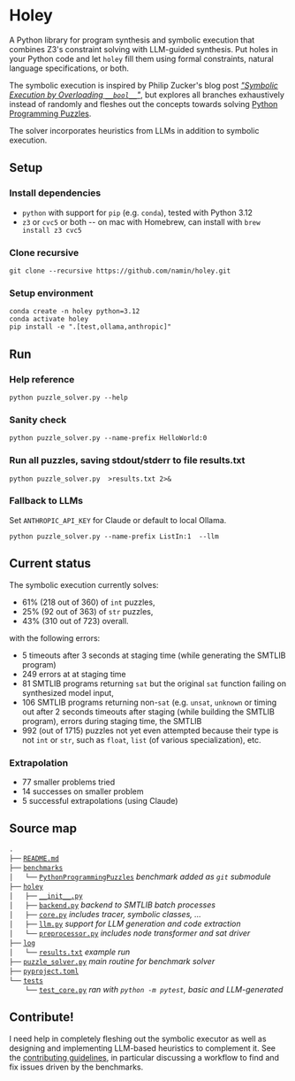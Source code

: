 # Holey

A Python library for program synthesis and symbolic execution that combines Z3's constraint solving with LLM-guided synthesis. Put holes in your Python code and let `holey` fill them using formal constraints, natural language specifications, or both.

The symbolic execution is
inspired by Philip Zucker's blog post [_"Symbolic Execution by Overloading `__bool__`"_](https://www.philipzucker.com/overload_bool/),
but explores all branches exhaustively instead of randomly and fleshes out the concepts towards solving [Python Programming Puzzles](https://github.com/microsoft/PythonProgrammingPuzzles).

The solver incorporates heuristics from LLMs in addition to symbolic execution.

## Setup

### Install dependencies

- `python` with support for `pip` (e.g. `conda`), tested with Python 3.12
- `z3` or `cvc5` or both -- on mac with Homebrew, can install with `brew install z3 cvc5`
  
### Clone recursive

```
git clone --recursive https://github.com/namin/holey.git
```

### Setup environment
```
conda create -n holey python=3.12
conda activate holey
pip install -e ".[test,ollama,anthropic]"
```

## Run

### Help reference

```
python puzzle_solver.py --help
```

### Sanity check

```
python puzzle_solver.py --name-prefix HelloWorld:0
```

### Run all puzzles, saving stdout/stderr to file results.txt

```
python puzzle_solver.py  >results.txt 2>&
```

### Fallback to LLMs

Set `ANTHROPIC_API_KEY` for Claude or default to local Ollama.

```
python puzzle_solver.py --name-prefix ListIn:1  --llm
```

## Current status

The symbolic execution currently solves:
- 61% (218 out of 360) of `int` puzzles,
- 25% (92 out of 363) of `str` puzzles,
- 43% (310 out of 723) overall.

with the following errors:
- 5 timeouts after 3 seconds at staging time (while generating the SMTLIB program)
- 249 errors at at staging time
- 81 SMTLIB programs returning `sat` but the original `sat` function failing on synthesized model input,
- 106 SMTLIB programs returning non-`sat` (e.g. `unsat`, `unknown` or timing out after 2 seconds
timeouts after staging (while building the SMTLIB program), errors during staging time, the SMTLIB
- 992 (out of 1715) puzzles not yet even attempted because their type is not `int` or `str`, such as `float`, `list` (of various specialization), etc.

### Extrapolation
- 77 smaller problems tried
- 14 successes on smaller problem
- 5 successful extrapolations (using Claude)

## Source map

`.`<br/>
`├──` [`README.md`](README.md)<br/>
`├──` [`benchmarks`](benchmarks)<br/>
`│   └──` [`PythonProgrammingPuzzles`](https://github.com/microsoft/PythonProgrammingPuzzles) _benchmark added as `git` submodule_<br/>
`├──` [`holey`](holey)<br/>
`│   ├──` [`__init__.py`](holey/__init__.py)<br/>
`│   ├──` [`backend.py`](holey/backend.py) _backend to SMTLIB batch processes_<br/>
`│   ├──` [`core.py`](holey/core.py) _includes tracer, symbolic classes, ..._<br/>
`│   ├──` [`llm.py`](holey/llm.py) _support for LLM generation and code extraction_<br/>
`│   └──` [`preprocessor.py`](holey/preprocessor.py) _includes node transformer and sat driver_<br/>
`├──` [`log`](log)<br/>
`│   └──` [`results.txt`](log/results.txt) _example run_<br/>
`├──` [`puzzle_solver.py`](puzzle_solver.py) _main routine for benchmark solver_<br/>
`├──` [`pyproject.toml`](pyproject.toml)<br/>
`└──` [`tests`](tests)<br/>
`    └──` [`test_core.py`](tests/test_core.py) _ran with `python -m pytest`, basic and LLM-generated_<br/>

## Contribute!

I need help in completely fleshing out the symbolic executor as well as designing and implementing LLM-based heuristics to complement it.
See the [contributing guidelines](CONTRIBUTING.md), in particular discussing a workflow to find and fix issues driven by the benchmarks.
